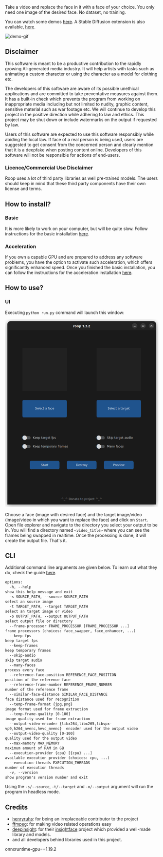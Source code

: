 Take a video and replace the face in it with a face of your choice. You only need one image of the desired face. No dataset, no training.

You can watch some demos [here](https://drive.google.com/drive/folders/1KHv8n_rd3Lcr2v7jBq1yPSTWM554Gq8e).
A Stable Diffusion extension is also available, [here](https://github.com/s0md3v/sd-webui-roop).

![demo-gif](demo.gif)

## Disclaimer

This software is meant to be a productive contribution to the rapidly growing AI-generated media industry. It will help artists with tasks such as animating a custom character or using the character as a model for clothing etc.

The developers of this software are aware of its possible unethical applications and are committed to take preventative measures against them. It has a built-in check which prevents the program from working on inappropriate media including but not limited to nudity, graphic content, sensitive material such as war footage etc. We will continue to develop this project in the positive direction while adhering to law and ethics. This project may be shut down or include watermarks on the output if requested by law.

Users of this software are expected to use this software responsibly while abiding the local law. If face of a real person is being used, users are suggested to get consent from the concerned person and clearly mention that it is a deepfake when posting content online. Developers of this software will not be responsible for actions of end-users.

### Licence/Commercial Use Disclaimer
Roop uses a lot of third party libraries as well pre-trained models. The users should keep in mind that these third party components have their own license and terms.

## How to install?

### Basic

It is more likely to work on your computer, but will be quite slow. Follow instructions for the basic installation [here](https://github.com/s0md3v/roop/wiki/1.-Installation).

### Acceleration

If you own a capable GPU and are prepared to address any software problems, you have the option to activate such acceleration, which offers significantly enhanced speed. Once you finished the basic installation, you can follow the instructions for the acceleration installation [here](https://github.com/s0md3v/roop/wiki/2.-Acceleration).

## How to use?

### UI

Executing `python run.py` command will launch this window:

![gui-demo](gui-demo.png)

Choose a face (image with desired face) and the target image/video (image/video in which you want to replace the face) and click on `Start`. Open file explorer and navigate to the directory you select your output to be in. You will find a directory named `<video_title>` where you can see the frames being swapped in realtime. Once the processing is done, it will create the output file. That's it.

## CLI

Additional command line arguments are given below. To learn out what they do, check the guide [here](https://github.com/s0md3v/roop/wiki/3.-Advanced-Options).

```
options:
  -h, --help                                                                 show this help message and exit
  -s SOURCE_PATH, --source SOURCE_PATH                                       select an source image
  -t TARGET_PATH, --target TARGET_PATH                                       select an target image or video
  -o OUTPUT_PATH, --output OUTPUT_PATH                                       select output file or directory
  --frame-processor FRAME_PROCESSOR [FRAME_PROCESSOR ...]                    frame processors (choices: face_swapper, face_enhancer, ...)
  --keep-fps                                                                 keep target fps
  --keep-frames                                                              keep temporary frames
  --skip-audio                                                               skip target audio
  --many-faces                                                               process every face
  --reference-face-position REFERENCE_FACE_POSITION                          position of the reference face
  --reference-frame-number REFERENCE_FRAME_NUMBER                            number of the reference frame
  --similar-face-distance SIMILAR_FACE_DISTANCE                              face distance used for recognition
  --temp-frame-format {jpg,png}                                              image format used for frame extraction
  --temp-frame-quality [0-100]                                               image quality used for frame extraction
  --output-video-encoder {libx264,libx265,libvpx-vp9,h264_nvenc,hevc_nvenc}  encoder used for the output video
  --output-video-quality [0-100]                                             quality used for the output video
  --max-memory MAX_MEMORY                                                    maximum amount of RAM in GB
  --execution-provider {cpu} [{cpu} ...]                                     available execution provider (choices: cpu, ...)
  --execution-threads EXECUTION_THREADS                                      number of execution threads
  -v, --version                                                              show program's version number and exit
```

Using the `-s/--source`, `-t/--target` and `-o/--output` argument will run the program in headless mode.

## Credits

- [henryruhs](https://github.com/henryruhs): for being an irreplaceable contributor to the project
- [ffmpeg](https://ffmpeg.org): for making video related operations easy
- [deepinsight](https://github.com/deepinsight): for their [insightface](https://github.com/deepinsight/insightface) project which provided a well-made library and models.
- and all developers behind libraries used in this project.


onnxruntime-gpu==1.19.2